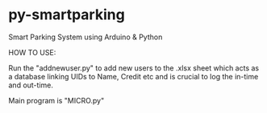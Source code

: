# py-smartparking
Smart Parking System using Arduino &amp; Python

HOW TO USE:

Run the "addnewuser.py" to add new users to the .xlsx sheet which acts as a database linking UIDs to Name, Credit etc and is crucial to log the in-time and out-time.

Main program is "MICRO.py"
